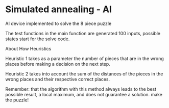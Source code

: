# Simulated annealing - AI

AI device implemented to solve the 8 piece puzzle


The test functions in the main function are generated 100 inputs, possible states start for the solve code.

About How Heuristics

Heuristic 1 takes as a parameter the number of pieces that are in the wrong places before making a decision on the next step.

Heuristic 2 takes into account the sum of the distances of the pieces in the wrong places and their respective correct places.


Remember: that the algorithm with this method always leads to the best possible result, a local maximum, and does not guarantee a solution.
make the puzzle!
